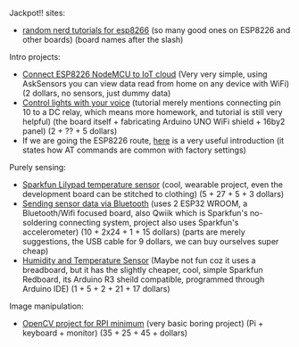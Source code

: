 
Jackpot!! sites:
- [random nerd tutorials for esp8266](https://randomnerdtutorials.com/projects-esp8266/) (so many good ones on ESP8226 and other boards) (board names after the  slash)


Intro projects:
- [Connect ESP8226 NodeMCU to IoT cloud](https://www.instructables.com/Getting-Started-With-ESP8266-and-AskSensors-IoT-Pl/) (Very very simple, using AskSensors you can view data read from home on any device with WiFi) (2 dollars, no sensors, just dummy data)
- [Control lights with your voice](https://www.instructables.com/DIY-Arduino-Wi-Fi-Shield-Using-ESP8266-for-Voice-C/) (tutorial merely mentions connecting pin 10 to a DC relay, which means more homework, and tutorial is still very helpful) (the board itself + fabricating Arduino UNO WiFi shield + 16by2 panel) (2 + ?? + 5 dollars)
- If we are going the ESP8226 route, [here](https://circuitdigest.com/microcontroller-projects/getting-started-with-esp8266-module) is a very useful introduction (it states how AT commands are common with factory settings)


Purely sensing:
- [Sparkfun Lilypad temperature sensor](https://learn.sparkfun.com/tutorials/lilypad-temperature-sensor-hookup-guide) (cool, wearable project, even the development board can be stitched to clothing) (5 + 27 + 5 + 3 dollars) 
- [Sending sensor data via Bluetooth](https://learn.sparkfun.com/tutorials/sending-sensor-data-via-bluetooth) (uses 2 ESP32 WROOM, a Bluetooth/Wifi focused board, also Qwiik which is Sparkfun's no-soldering connecting system, project also uses Sparkfun's accelerometer) (10 + 2x24 + 1 + 15 dollars) (parts are merely suggestions, the USB cable for 9 dollars, we can buy ourselves super cheap)
- [Humidity and Temperature Sensor](https://learn.sparkfun.com/tutorials/si7021-humidity-and-temperature-sensor-hookup-guide) (Maybe not fun coz it uses a  breadboard, but it has the slightly cheaper, cool, simple Sparkfun Redboard, its Arduino R3 sheild compatible, programmed through Arduino IDE) (1 + 5 + 2 + 21 + 17 dollars)


Image manipulation:
- [OpenCV project for RPI minimum](https://raspberrytips.com/install-opencv-on-raspberry-pi/) (very basic boring project) (Pi + keyboard + monitor) (35 + 25 + 45 + dollars)


